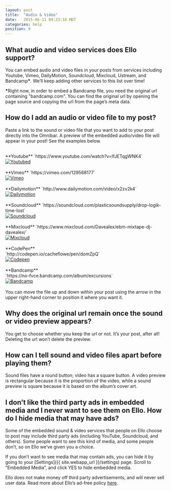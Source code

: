```yaml
---
layout: post
title:  "Audio & Video"
date:   2015-06-11 04:23:18 MDT
categories: help
position: 9
---
```

## What audio and video services does Ello support?

You can embed audio and video files in your posts from services including Youtube, Vimeo, DailyMotion, Soundcloud, Mixcloud, Ustream, and Bandcamp<strong>*</strong>. We’ll keep adding other services to this list over time!

<strong>*</strong>Right now, in order to embed a Bandcamp file, you need the original url containing "bandcamp.com". You can find the original url by opening the page source and copying the url from the page’s meta data.

## How do I add an audio or video file to my post?

Paste a link to the sound or video file that you want to add to your post directly into the Omnibar. A preview of the embedded audio/video file will appear in your post! See the examples below.

<br>
**Youtube** `https://www.youtube.com/watch?v=lfJETqgWNK4`

<div class="embetter" data-youtube-id="lfJETqgWNK4"><a href="https://www.youtube.com/watch?v=lfJETqgWNK4" target="_blank"><img src="http://img.youtube.com/vi/lfJETqgWNK4/0.jpg" alt="Youtubed"></a></div>

<br>
**Vimeo** `https://vimeo.com/129568177`

<div class="embetter" data-vimeo-id="129568177"><a href="https://vimeo.com/129568177" target="_blank"><img src="https://i.vimeocdn.com/video/527727231_640.jpg" alt="Vimeo"></a></div>

<br>
**Dailymotion** `http://www.dailymotion.com/video/x2zv2k4`

<div class="embetter" data-dailymotion-id="x2zv2k4"><a href="http://www.dailymotion.com/video/x2zv2k4" target="_blank"><img src="http://www.dailymotion.com/thumbnail/video/x2zv2k4" alt="Dailymotion"></a></div>

<br>
**Soundcloud** `https://soundcloud.com/plasticsoundsupply/drop-logik-time-lost`

<div class="embetter" data-soundcloud-id="tracks/175330421"><a href="https://soundcloud.com/plasticsoundsupply/drop-logik-time-lost" target="_blank"><img src="https://i1.sndcdn.com/artworks-000096107951-bsqr4t-t500x500.jpg" alt="Soundcloud"></a></div>

<br>
**Mixcloud** `https://www.mixcloud.com/Davealex/ebm-mixtape-dj-davealex/`

<div class="embetter" data-mixcloud-id="Davealex/davealex-30m-electro-2010/"><a href="https://www.mixcloud.com/Davealex/davealex-30m-electro-2010/" target="_blank"><img src="https://thumbnailer.mixcloud.com/unsafe/300x300/extaudio/d/c/3/e/a751-8fae-414d-8685-1f04ef329a7f.jpg" alt="Mixcloud"></a></div>

<br>
**CodePen**<br> `http://codepen.io/cacheflowe/pen/domZpQ`

<div class="embetter" data-codepen-id="cacheflowe/pen/domZpQ"><a href="http://codepen.io/cacheflowe/pen/domZpQ" target="_blank"><img src="http://codepen.io/cacheflowe/pen/domZpQ/image/large.png" alt="Codepen"></a></div>

<br>
**Bandcamp**<br> `https://no-fvce.bandcamp.com/album/excursions`

<div class="embetter" data-bandcamp-id="album/excursions"><a href="https://no-fvce.bandcamp.com/album/excursions" target="_blank"><img src="https://f4.bcbits.com/img/a3140043063_16.jpg" alt="Bandcamp"></a></div>

<br>
You can move the file up and down within your post using the arrow in the upper right-hand corner to position it where you want it.

## Why does the original url remain once the sound or video preview appears?

You get to choose whether you keep the url or not. It’s your post, after all! Deleting the url won’t delete the preview.

## How can I tell sound and video files apart before playing them?

Sound files have a round button; video has a square button. A video preview is rectangular because it is the proportion of the video, while a sound preview is square because it is based on the album’s cover art.

## I don’t like the third party ads in embedded media and I never want to see them on Ello. How do I hide media that may have ads?

Some of the embedded sound & video services that people on Ello choose to post may include third party ads (including YouTube, Soundcloud, and others). Some people want to see this kind of media, and some people don’t, so on Ello we’ve given you a choice.

If you don’t want to see media that may contain ads, you can hide it by going to your [Settings]({{ site.webapp_url }}/settings) page. Scroll to “Embedded Media”, and click YES to hide embedded media.

Ello does not make money off third party advertisements, and will never sell user data. Read more about Ello’s ad-free policy [here](/wtf/about/ello-tracking-and-your-data/).
